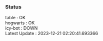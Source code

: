 ### Status


table : OK  
hogwarts : OK  
icy-bot : DOWN  
Latest Update : 2023-12-21 02:20:41.693366
